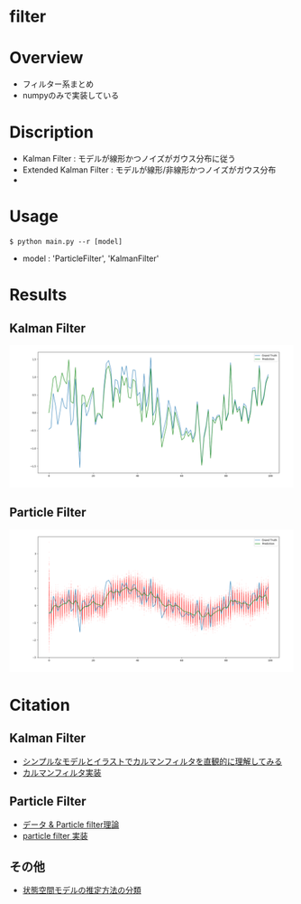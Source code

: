 filter
==
# Overview
- フィルター系まとめ
- numpyのみで実装している

# Discription
- Kalman Filter : モデルが線形かつノイズがガウス分布に従う
- Extended Kalman Filter : モデルが線形/非線形かつノイズがガウス分布
- 

# Usage
```
$ python main.py --r [model]
```
- model : 'ParticleFilter', 'KalmanFilter'


# Results
## Kalman Filter
![代替テキスト](./sample_results/Kalman_filter.png)

## Particle Filter
![代替テキスト](./sample_results/Particle_filter.png)

# Citation
## Kalman Filter
- [シンプルなモデルとイラストでカルマンフィルタを直観的に理解してみる](https://qiita.com/MoriKen/items/0c80ef75749977767b43)
- [カルマンフィルタ実装](https://satomacoto.blogspot.com/2011/06/python.html)

## Particle Filter
- [データ & Particle filter理論](https://qiita.com/kenmatsu4/items/c5232b1499dfd00e877d)
- [particle filter 実装](https://github.com/matsuken92/Qiita_Contents/blob/master/particle_filter/particle_filter_class.ipynb)

## その他
- [状態空間モデルの推定方法の分類](https://logics-of-blue.com/%E7%8A%B6%E6%85%8B%E7%A9%BA%E9%96%93%E3%83%A2%E3%83%87%E3%83%AB%E3%81%AE%E6%8E%A8%E5%AE%9A%E6%96%B9%E6%B3%95%E3%81%AE%E5%88%86%E9%A1%9E/)